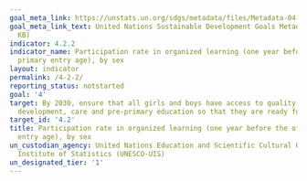 ```yaml
---
goal_meta_link: https://unstats.un.org/sdgs/metadata/files/Metadata-04-02-02.pdf
goal_meta_link_text: United Nations Sustainable Development Goals Metadata (PDF 224
  KB)
indicator: 4.2.2
indicator_name: Participation rate in organized learning (one year before the official
  primary entry age), by sex
layout: indicator
permalink: /4-2-2/
reporting_status: notstarted
goal: '4'
target: By 2030, ensure that all girls and boys have access to quality early childhood
  development, care and pre-primary education so that they are ready for primary education
target_id: '4.2'
title: Participation rate in organized learning (one year before the official primary
  entry age), by sex
un_custodian_agency: United Nations Education and Scientific Cultural Organisation
  Institute of Statistics (UNESCO-UIS)
un_designated_tier: '1'
---
```


